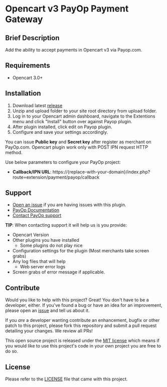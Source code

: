 Opencart v3 PayOp Payment Gateway
=====================

## Brief Description

Add the ability to accept payments in Opencart v3 via Payop.com.

## Requirements

-  Opencart 3.0+


## Installation
 1. Download latest [release](https://github.com/Payop/opencart-v3-plugin/releases)
 2. Unzip and upload folder to your site root directory from upload folder.   
 2. Log in to your Opencart admin dashboard, navigate to the Extentions menu and click "Install" button over against Payop plugin.
 4. After plugin installed, click edit on Payop plugin.
 5. Configure and save your settings accordingly.

You can issue  **Public key** and **Secret key** after register as merchant on PayOp.com.
Opencart plugin work only with POST IPN request HTTP method.

Use below parameters to configure your PayOp project:
* **Callback/IPN URL**: https://{replace-with-your-domain}/index.php?route=extension/payment/payop/callback

## Support

* [Open an issue](https://github.com/Payop/opencart-v3-plugin/issues) if you are having issues with this plugin.
* [PayOp Documentation](https://payop.com/en/documentation/common/)
* [Contact PayOp support](https://payop.com/en/contact-us/)
  
**TIP**: When contacting support it will help us is you provide:

* Opencart Version
* Other plugins you have installed
  * Some plugins do not play nice
* Configuration settings for the plugin (Most merchants take screen grabs)
* Any log files that will help
  * Web server error logs
* Screen grabs of error message if applicable.

## Contribute

Would you like to help with this project?  Great!  You don't have to be a developer, either.
If you've found a bug or have an idea for an improvement, please open an
[issue](https://github.com/Payop/opencart-v3-plugin/issues) and tell us about it.

If you *are* a developer wanting contribute an enhancement, bugfix or other patch to this project,
please fork this repository and submit a pull request detailing your changes.  We review all PRs!

This open source project is released under the [MIT license](http://opensource.org/licenses/MIT)
which means if you would like to use this project's code in your own project you are free to do so.

## License

Please refer to the 
[LICENSE](https://github.com/Payop/opencart-v3-plugin/blob/master/LICENSE)
file that came with this project.
